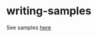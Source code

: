 # writing-samples
See samples [here](https://cloudy-guanaco-5c3.notion.site/Writing-Samples-ef3fc24c230d434f9255e2bfe3eca2a1)
